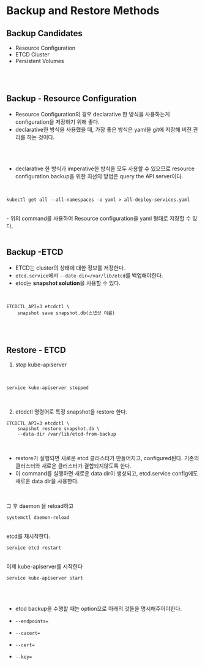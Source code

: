 # Backup and Restore Methods

## Backup Candidates
- Resource Configuration
- ETCD Cluster
- Persistent Volumes

<br>
<br>

## Backup - Resource Configuration
- Resource Configuration의 경우 declarative 한 방식을 사용하는게 configuration을 저장하기 위해 좋다.
- declarative한 방식을 사용했을 때, 가장 좋은 방식은 yaml을 git에 저장해 버전 관리를 하는 것이다.

<br>
<br>

- declarative 한 방식과 imperative한 방식을 모두 사용할 수 있으므로 resource configuration backup을 위한 최선의 방법은 query the API server이다.

<br>

```
kubectl get all --all-namespaces -o yaml > all-deploy-services.yaml
```

<br>
- 위의 command를 사용하여 Resource configuration을 yaml 형태로 저장할 수 있다.

<br>
<br>

## Backup -ETCD
- ETCD는 cluster의 상태에 대한 정보를 저장한다.
- `etcd.service`에서 `--date-dir=/var/lib/etcd`를 백업해야한다.
- etcd는 **snapshot solution**을 사용할 수 있다. 

<br>

```
ETCDCTL_API=3 etcdctl \
    snapshot save snapshot.db(스냅샷 이름)
```

<br>
<br>

## Restore - ETCD
1. stop kube-apiserver

<br>

```
service kube-apiserver stopped
```

<br>

2. etcdctl 명령어로 특정 snapshot을 restore 한다.

```
ETCDCTL_API=3 etcdctl \
    snapshot restore snapshot.db \
    --data-dir /var/lib/etcd-from-backup
```

<br>

- restore가 실행되면 새로운 etcd 클러스터가 만들어지고, configured된다. 기존의 클러스터와 새로운 클러스터가 결합되지않도록 한다.
- 이 command를 실행하면 새로운 data dir이 생성되고, etcd.service config에도 새로운 data dir을 사용한다.

<br>

그 후 daemon 을 reload하고
<br>

```
systemctl daemon-reload
```

<br>
etcd를 재시작한다.
<br>

```
service etcd restart
```

<br>
이제 kube-apiserver를 시작한다

```
service kube-apiserver start
```

<br>
<br>

- etcd backup을 수행할 때는 option으로 아래의 것들을 명시해주어야한다.

- `--endpoints=`
- `--cacert=`
- `--cert=`
- `--key=`